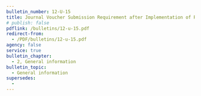 ```yaml
---
bulletin_number: 12-U-15
title: Journal Voucher Submission Requirement after Implementation of Roth TSP and Notification by Services of Date They Are Ready to Receive Reports and Submit Contributions in the New Roth Format
# publish: false
pdflink: /bulletins/12-u-15.pdf
redirect-from:
  - /PDF/bulletins/12-u-15.pdf
agency: false
service: true
bulletin_chapter:
  - 2, General information
bulletin_topic:
  - General information
supersedes:
  -
---
```

